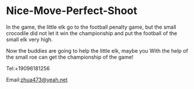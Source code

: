 # Nice-Move-Perfect-Shoot

In the game, the little elk go to the football penalty game, but the small crocodile did not let it win the championship and put the football of the small elk very high. 

Now the buddies are going to help the little elk, maybe you With the help of the small roe can get the championship of the game!

Tel:+19096181256

Email:zhua473@yeah.net
